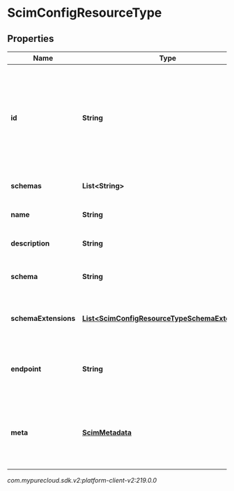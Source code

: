 # ScimConfigResourceType


## Properties

| Name | Type | Description | Notes |
| ------------ | ------------- | ------------- | ------------- |
| **id** | **String** | The ID of the SCIM resource. Set by the service provider. \"caseExact\" is set to \"true\". \"mutability\" is set to \"readOnly\". \"returned\" is set to \"always\". |  [optional] |
| **schemas** | **List&lt;String&gt;** | The list of supported schemas. |  [optional] |
| **name** | **String** | The name of the resource type. |  [optional] |
| **description** | **String** | The description of the resource type. |  [optional] |
| **schema** | **String** | The URI of the primary or base schema for the resource type. |  [optional] |
| **schemaExtensions** | [**List&lt;ScimConfigResourceTypeSchemaExtension&gt;**](ScimConfigResourceTypeSchemaExtension) | The list of schema extensions for the resource type. |  [optional] |
| **endpoint** | **String** | The HTTP-addressable endpoint of the resource type. Appears after the base URL. |  [optional] |
| **meta** | [**ScimMetadata**](ScimMetadata) | The metadata of the SCIM resource. Only \"location\" and \"resourceType\" are set for \"ResourceType\" resources. |  [optional] |




_com.mypurecloud.sdk.v2:platform-client-v2:219.0.0_
